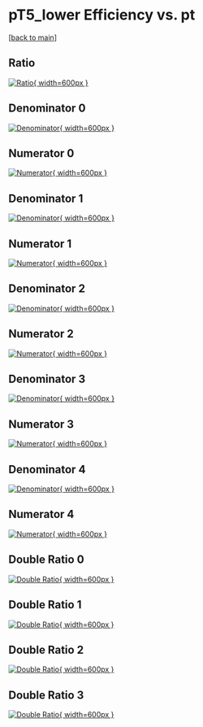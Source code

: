 # pT5_lower Efficiency vs. pt

[[back to main](./)]



## Ratio

[![Ratio](../mtv/var/pT5_lower_base_13_1_eff_pt.png){ width=600px }](../mtv/var/pT5_lower_base_13_1_eff_pt.pdf)

## Denominator 0

[![Denominator](../mtv/den/pT5_lower_base_13_1_eff_pt_den0.png){ width=600px }](../mtv/den/pT5_lower_base_13_1_eff_pt_den0.pdf)

## Numerator 0

[![Numerator](../mtv/num/pT5_lower_base_13_1_eff_pt_num0.png){ width=600px }](../mtv/num/pT5_lower_base_13_1_eff_pt_num0.pdf)

## Denominator 1

[![Denominator](../mtv/den/pT5_lower_base_13_1_eff_pt_den1.png){ width=600px }](../mtv/den/pT5_lower_base_13_1_eff_pt_den1.pdf)

## Numerator 1

[![Numerator](../mtv/num/pT5_lower_base_13_1_eff_pt_num1.png){ width=600px }](../mtv/num/pT5_lower_base_13_1_eff_pt_num1.pdf)

## Denominator 2

[![Denominator](../mtv/den/pT5_lower_base_13_1_eff_pt_den2.png){ width=600px }](../mtv/den/pT5_lower_base_13_1_eff_pt_den2.pdf)

## Numerator 2

[![Numerator](../mtv/num/pT5_lower_base_13_1_eff_pt_num2.png){ width=600px }](../mtv/num/pT5_lower_base_13_1_eff_pt_num2.pdf)

## Denominator 3

[![Denominator](../mtv/den/pT5_lower_base_13_1_eff_pt_den3.png){ width=600px }](../mtv/den/pT5_lower_base_13_1_eff_pt_den3.pdf)

## Numerator 3

[![Numerator](../mtv/num/pT5_lower_base_13_1_eff_pt_num3.png){ width=600px }](../mtv/num/pT5_lower_base_13_1_eff_pt_num3.pdf)

## Denominator 4

[![Denominator](../mtv/den/pT5_lower_base_13_1_eff_pt_den4.png){ width=600px }](../mtv/den/pT5_lower_base_13_1_eff_pt_den4.pdf)

## Numerator 4

[![Numerator](../mtv/num/pT5_lower_base_13_1_eff_pt_num4.png){ width=600px }](../mtv/num/pT5_lower_base_13_1_eff_pt_num4.pdf)

## Double Ratio 0

[![Double Ratio](../mtv/ratio/pT5_lower_base_13_1_eff_pt_ratio0.png){ width=600px }](../mtv/ratio/pT5_lower_base_13_1_eff_pt_ratio0.pdf)

## Double Ratio 1

[![Double Ratio](../mtv/ratio/pT5_lower_base_13_1_eff_pt_ratio1.png){ width=600px }](../mtv/ratio/pT5_lower_base_13_1_eff_pt_ratio1.pdf)

## Double Ratio 2

[![Double Ratio](../mtv/ratio/pT5_lower_base_13_1_eff_pt_ratio2.png){ width=600px }](../mtv/ratio/pT5_lower_base_13_1_eff_pt_ratio2.pdf)

## Double Ratio 3

[![Double Ratio](../mtv/ratio/pT5_lower_base_13_1_eff_pt_ratio3.png){ width=600px }](../mtv/ratio/pT5_lower_base_13_1_eff_pt_ratio3.pdf)

